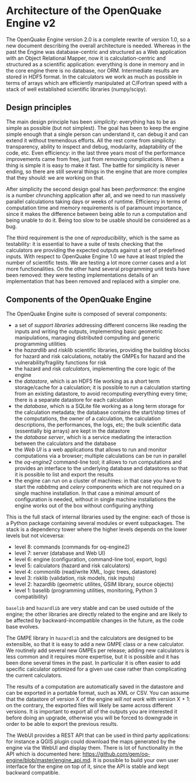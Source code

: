 Architecture of the OpenQuake Engine v2
=========================================

The OpenQuake Engine version 2.0 is a complete rewrite of version
1.0, so a new document describing the overall architecture is
needed. Whereas in the past the Engine was database-centric and
structured as a Web application with an Object Relational Mapper, now
it is calculation-centric and structured as a scientific application:
everything is done in memory and in the core
engine there is no database, nor ORM. Intermediate results are stored
in HDF5 format. In the calculators we work as much as possible in
terms of arrays which are efficiently manipulated at C/Fortran speed
with a stack of well established scientific libraries (numpy/scipy).

Design principles
-----------------

The main design principle has been *simplicity*: everything has to be
as simple as possible (but not simplest). The goal has been to keep
the engine simple enough that a single person can understand it, can
debug it and can extend it without tremendous efforts. All the rest
come from simplicity: transparency, ability to inspect and debug, modularity,
adaptability of the code, etc. Even efficiency: in the last three
years most of the performance improvements came from free, just from
removing complications. When a thing is simple it is easy to make it
fast. The battle for simplicity is never ending, so there are still
several things in the engine that are more complex that they should:
we are working on that.

After simplicity the second design goal has been *performance*: the
engine is a number chrunching application after all, and we need to run
massively parallel calculations taking days or weeks of
runtime. Efficiency in terms of computation time and memory
requirements is of paramount importance, since it makes the difference
between being able to run a computation and being unable to do it.
Being too slow to be usable should be considered as a bug.

The third requirement is the one of *reproducibility*, which is the
same as testability: it is essential to have a suite of tests checking
that the calculators are providing the expected outputs against a set
of predefined inputs.  With respect to OpenQuake Engine 1.0 we have at
least tripled the number of scientific tests. We are testing a lot more
corner cases and a lot more functionalities. On the other hand several
programming unit tests have been removed: they were testing
implementations details of an implementation that has been removed and
replaced with a simpler one.

Components of the OpenQuake Engine
-----------------------------------

The OpenQuake Engine suite is composed of several components:

- a set of *support libraries* addressing different concerns like reading the
  inputs and writing the outputs, implementing basic geometric manipulations,
  managing distributed computing and generic programming utilities
- the *hazardlib* and *risklib* scientific libraries,
  providing the building blocks for hazard and
  risk calculations, notably the GMPEs for hazard and the
  vulnerability/fragility functions for risk
- the hazard and risk *calculators*, implementing the core logic
  of the engine
- the *datastore*, which is an HDF5 file working as a short term storage/cache
  for a calculation; it is possible to run a calculation starting from an
  existing datastore, to avoid recomputing everything every time; there is a
  separate datastore for each calculation
- the *database*, which is a SQLite file working as a long term storage for the
  calculation metadata; the database contains the start/stop times of the
  computations, the owner of a calculation, the calculation descriptions,
  the performances, the logs, etc; the bulk scientific data
  (essentially big arrays) are kept in the datastore
- the *database server*, which is a service mediating the interaction
  between the calculators and the database
- the *Web UI* is a web applications that allows to run and monitor
  computations via a browser; multiple calculations can be run in parallel
- the *oq-engine2* command-line tool; it allows to run computations
  and provides an interface to the underlying
  database and datastores so that it is possible to list and export the results
- the engine can run on a cluster of machines: in that case
  you have to start the *rabbitmq* and *celery* components which
  are not required on a single machine installation. In that case a
  minimal amount of configuration is needed, without in single machine
  installations the engine works out of the box without configuring anything

This is the full stack of internal libraries used by the engine: each of those
is a Python package containing several modules or event
subpackages. The stack is a dependency tower where the higher levels
depends on the lower levels but not viceversa:

- level 8: commands (commands for oq-engine2)
- level 7: server (database and Web UI)
- level 6: engine (configuration, command-line tool, export, logs)
- level 5: calculators (hazard and risk calculators)
- level 4: commonlib (read/write XML, logic trees, datastore)
- level 3: risklib (validation, risk models, risk inputs)
- level 2: hazardlib (geometric utilites, GSIM library, source objects)
- level 1: baselib (programming utilities, monitoring, Python 3 compatibility)

`baselib` and `hazardlib` are very stable and can be used outside of the
engine; the other libraries are directly related to the engine and
are likely to be affected by backward-incompatible changes in the future,
as the code base evolves.

The GMPE library in `hazardlib` and the calculators are designed
to be extensible, so that it is easy to add a new GMPE class or a new
calculator. We routinely add several new GMPEs per release; adding new
calculators is less common and it requires more expertise, but it is possible
and it has been done several times in the past. In particular it is
often easier to add specific calculator optimized for a given use case rather
than complicating the current calculators.

The results of a computation are automatically saved in the datastore
and can be exported in a portable format, such as XML or CSV.  You can
assume that the datastore of version X of the engine *will not work*
with version X + 1: on the contrary, the exported files will likely be
same across different versions. It is important to export all of the
outputs you are interested it before doing an upgrade, otherwise you
will be forced to downgrade in order to be able to export the previous
results.

The WebUI provides a REST API that can be used in third party
applications: for instance a QGIS plugin could download the maps
generated by the engine via the WebUI and display them. There is lot
of functionality in the API which is documented here:
https://github.com/gem/oq-engine/blob/master/engine_api.md. It is
possible to build your own user interface for the engine on top of it,
since the API is stable and kept backward compatible.
